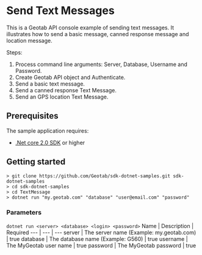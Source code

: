 
# Send Text Messages

This is a Geotab API console example of sending text messages. It illustrates how to send a basic message, canned response message and location message.

Steps:
1. Process command line arguments: Server, Database, Username and Password.
2. Create Geotab API object and Authenticate.
3. Send a basic text message.
4. Send a canned response Text Message.
5. Send an GPS location Text Message.

## Prerequisites
The sample application requires:

- [.Net core 2.0 SDK](https://dot.net/core) or higher

## Getting started

```
> git clone https://github.com/Geotab/sdk-dotnet-samples.git sdk-dotnet-samples
> cd sdk-dotnet-samples
> cd TextMessage
> dotnet run "my.geotab.com" "database" "user@email.com" "password"
```

### Parameters
`dotnet run <server> <database> <login> <password>`
Name | Description | Required
--- | --- | ---
server | The server name (Example: my.geotab.com) | true
database | The database name (Example: G560) | true
username | The MyGeotab user name | true
password | The MyGeotab password | true
